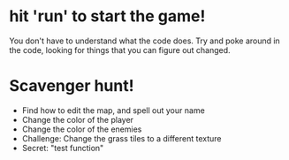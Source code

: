# hit 'run' to start the game!

You don't have to understand what the code does.
Try and poke around in the code, looking for things that you can figure out changed.

# Scavenger hunt!
- Find how to edit the map, and spell out your name
- Change the color of the player
- Change the color of the enemies
- Challenge: Change the grass tiles to a different texture
- Secret: "test function"
